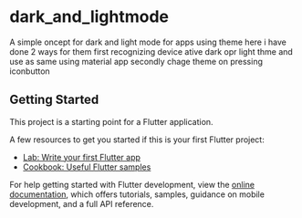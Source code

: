 # dark_and_lightmode

A simple oncept for dark and light mode for apps using theme 
here i have done 2 ways for them first recognizing device ative dark opr  light thme and use as same using material app
secondly chage theme on pressing iconbutton

## Getting Started

This project is a starting point for a Flutter application.

A few resources to get you started if this is your first Flutter project:

- [Lab: Write your first Flutter app](https://docs.flutter.dev/get-started/codelab)
- [Cookbook: Useful Flutter samples](https://docs.flutter.dev/cookbook)

For help getting started with Flutter development, view the
[online documentation](https://docs.flutter.dev/), which offers tutorials,
samples, guidance on mobile development, and a full API reference.
